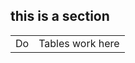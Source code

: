 ---
---

## this is a section

<table>
    <tr>
        <td>
            Do
        </td>
        <td>
            Tables work here
        </td>
    </tr>
</table>